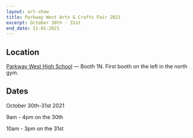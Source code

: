 ```yaml
---
layout: art-show
title: Parkway West Arts & Crafts Fair 2021
excerpt: October 30th - 31st
end_date: 11-01-2021
---
```


## Location
[Parkway West High School](https://goo.gl/maps/84JTmiDgc4N2) — Booth 1N. First booth on the left in the north gym.

## Dates

October 30th-31st 2021

9am - 4pm on the 30th

10am - 3pm on the 31st
